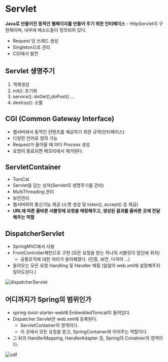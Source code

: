# Servlet
**Java로 만들어진 동적인 웹페이지를 만들어 주기 위한 인터페이스**
    - HttpServlet이 구현체이며, 내부에 메소드들이 정의되어 있다.
- Request 당 쓰레드 생성
- Singleton으로 관리
- CGI에서 발전

## Servlet 생명주기
1. 객체생성
2. init(): 초기화
3. service(): doGet(),doPost() ...
4. destroy(): 소멸

## CGI (Common Gateway Interface)
- 웹서버에서 동적인 컨텐츠를 제공하기 위한 규약(인터페이스)
- 다양한 언어로 정의 가능
- Request가 들어올 때 마다 Process 생성
- 요청이 종료되면 메모리에서 제거된다.


## ServletContainer
- TomCat
- Servlet을 담는 상자(Servlet의 생명주기를 관리)
- MultiThreading 관리
- 보안관리
- 웹서버와의 통신기능 제공 (소켓 생성 및 listen(), accept() 등 제공)
- **URL에 따른 올바른 서블릿에 요청을 매핑해주고, 생성된 결과를 올바른 곳에 전달 해주는 역할**


## DispatcherServlet
- SpringMVC에서 사용
- FrontController패턴으로 구현 (모든 요청을 받는 하나의 서블릿이 앞단에 위치)
  - 공통로직에 대한 처리가 용이해졌다. (인증, 보안, 다국어 ...)
- 들어오는 모든 요청 Handling 및 Handler 매핑 (일일이 web.xml에 설정해주지 않아도된다.)


![dispatcherServlet](https://user-images.githubusercontent.com/57896918/147087215-820ecfbc-82d9-4fe3-8ba0-641fbd4b047e.png)


## 어디까지가 Spring의 범위인가
- spring-boot-starter-web에 EmbeddedTomcat이 들어있다.
- Dispatcher Servlet은 web.xml에 등록된다.
  - ServletContainer의 영역이다.
  - 이 곳에서 모든 요청을 받고, SpringContainer와 이어주는 역할이다.
- 그 뒤의 HandlerMapping, HandlerAdapter 등, Spring의 Conatiner의 영역이다.



![sdf](https://user-images.githubusercontent.com/57896918/197349502-913f51ea-cb8c-4b3e-8859-37f0a4832a6f.png)
